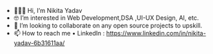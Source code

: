 - 🙋🏻‍♀️ Hi, I’m Nikita Yadav
- 🤓 I’m interested in Web Development,DSA ,UI-UX Design, AI, etc.
- 🤝 I’m looking to collaborate on any open source projects to upskill.
- 📫 How to reach me 
   • LinkedIn : https://www.linkedin.com/in/nikita-yadav-6b31611aa/


<!---
NikitaYadav15/NikitaYadav15 is a ✨ special ✨ repository because its `README.md` (this file) appears on your GitHub profile.
You can click the Preview link to take a look at your changes. - 
--->
